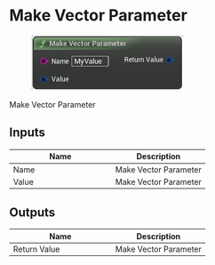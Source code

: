 # Make Vector Parameter

<div align="left" data-full-width="false">

<figure><img src="Make_Vector_Parameter.png" alt=""><figcaption></figcaption></figure>

</div>

Make Vector Parameter

## Inputs

<table>
<thead><tr><th width="170">Name</th><th>Description</th></tr></thead>
<tbody>
<tr><td>Name</td><td>Make Vector Parameter</td></tr>
<tr><td>Value</td><td>Make Vector Parameter</td></tr>
</tbody>
</table>

## Outputs

<table>
<thead><tr><th width="170">Name</th><th>Description</th></tr></thead>
<tbody>
<tr><td>Return Value</td><td>Make Vector Parameter</td></tr>
</tbody>
</table>